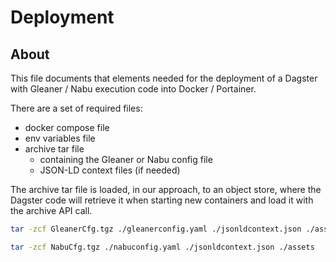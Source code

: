 # Deployment

## About

This file documents that elements needed for the deployment of a Dagster with Gleaner / Nabu
execution code into Docker / Portainer.

There are a set of required files:

* docker compose file
* env variables file
* archive tar file
    * containing the Gleaner or Nabu config file
    * JSON-LD context files (if needed)
    

The archive tar file is loaded, in our approach, to an object store, where the Dagster code
will retrieve it when starting new containers and load it with the archive API call.  
    

```bash
tar -zcf GleanerCfg.tgz ./gleanerconfig.yaml ./jsonldcontext.json ./assets
```

```bash
tar -zcf NabuCfg.tgz ./nabuconfig.yaml ./jsonldcontext.json ./assets  
```
